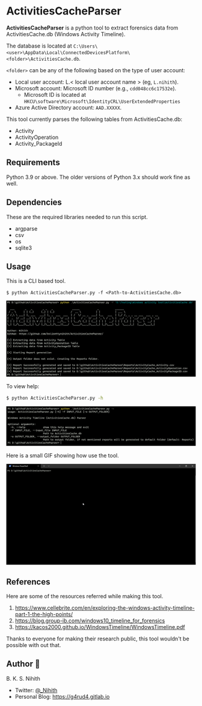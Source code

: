 # ActivitiesCacheParser

**ActivitiesCacheParser** is a python tool to extract forensics data from ActivitiesCache.db (Windows Activity Timeline).

The database is located at `C:\Users\<user>\AppData\Local\ConnectedDevicesPlatform\<folder>\ActivitiesCache.db`.

`<folder>` can be any of the following based on the type of user account:

+ Local user account: L.< local user account name > (eg, `L.nihith`).
+ Microsoft account: Microsoft ID number (e.g., `cdd048cc6c17532e`).
    + Microsoft ID is located at `HKCU\software\Microsoft\IdentityCRL\UserExtendedProperties`
+ Azure Active Directory account: `AAD.XXXXX`.

This tool currently parses the following tables from ActivitiesCache.db:
+ Activity
+ ActivityOperation
+ Activity_PackageId

## Requirements

Python 3.9 or above. The older versions of Python 3.x should work fine as well.

## Dependencies

These are the required libraries needed to run this script.

+ argparse
+ csv
+ os
+ sqlite3

## Usage

This is a CLI based tool.

```
$ python ActivitiesCacheParser.py -f <Path-to-ActivitiesCache.db>
```

![](img/usage.png)

To view help:

```bash
$ python ActivitiesCacheParser.py -h
```

![](img/help.png)

Here is a small GIF showing how use the tool.

![](img/gif_usage.gif)
## References

Here are some of the resources referred while making this tool.

1. https://www.cellebrite.com/en/exploring-the-windows-activity-timeline-part-1-the-high-points/
2. https://blog.group-ib.com/windows10_timeline_for_forensics
3. https://kacos2000.github.io/WindowsTimeline/WindowsTimeline.pdf

Thanks to everyone for making their research public, this tool wouldn't be possible with out that.

## Author 👥

B. K. S. Nihith

+ Twitter: [@_Nihith](https://twitter.com/_Nihith)
+ Personal Blog: https://g4rud4.gitlab.io